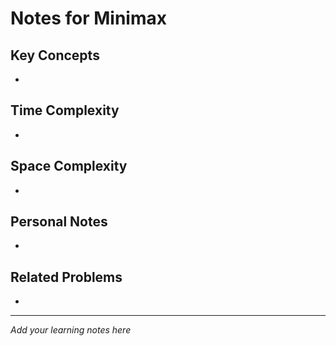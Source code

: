 # Notes for Minimax

## Key Concepts

- 

## Time Complexity

- 

## Space Complexity

- 

## Personal Notes

- 

## Related Problems

- 

---

*Add your learning notes here*
